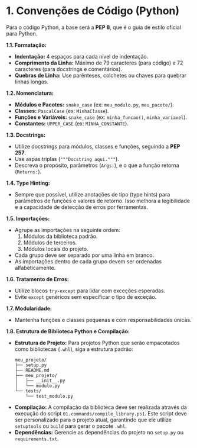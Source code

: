 # 1. Convenções de Código (Python)

Para o código Python, a base será a **PEP 8**, que é o guia de estilo oficial para Python.

**1.1. Formatação:**
- **Indentação:** 4 espaços para cada nível de indentação.
- **Comprimento da Linha:** Máximo de 79 caracteres (para código) e 72 caracteres (para docstrings e comentários).
- **Quebras de Linha:** Use parênteses, colchetes ou chaves para quebrar linhas longas.

**1.2. Nomenclatura:**
- **Módulos e Pacotes:** `snake_case` (ex: `meu_modulo.py`, `meu_pacote/`).
- **Classes:** `PascalCase` (ex: `MinhaClasse`).
- **Funções e Variáveis:** `snake_case` (ex: `minha_funcao()`, `minha_variavel`).
- **Constantes:** `UPPER_CASE` (ex: `MINHA_CONSTANTE`).

**1.3. Docstrings:**
- Utilize docstrings para módulos, classes e funções, seguindo a **PEP 257**.
- Use aspas triplas (`"""Docstring aqui."""`).
- Descreva o propósito, parâmetros (`Args:`), e o que a função retorna (`Returns:`).

**1.4. Type Hinting:**
- Sempre que possível, utilize anotações de tipo (type hints) para parâmetros de funções e valores de retorno. Isso melhora a legibilidade e a capacidade de detecção de erros por ferramentas.

**1.5. Importações:**
- Agrupe as importações na seguinte ordem:
    1.  Módulos da biblioteca padrão.
    2.  Módulos de terceiros.
    3.  Módulos locais do projeto.
- Cada grupo deve ser separado por uma linha em branco.
- As importações dentro de cada grupo devem ser ordenadas alfabeticamente.

**1.6. Tratamento de Erros:**
- Utilize blocos `try-except` para lidar com exceções esperadas.
- Evite `except` genéricos sem especificar o tipo de exceção.

**1.7. Modularidade:**
- Mantenha funções e classes pequenas e com responsabilidades únicas.

**1.8. Estrutura de Biblioteca Python e Compilação:**
- **Estrutura de Projeto:** Para projetos Python que serão empacotados como bibliotecas (`.whl`), siga a estrutura padrão:
  ```
  meu_projeto/
  ├── setup.py
  ├── README.md
  ├── meu_projeto/
  │   ├── __init__.py
  │   └── modulo.py
  └── tests/
      └── test_modulo.py
  ```
- **Compilação:** A compilação da biblioteca deve ser realizada através da execução do script `01.commands/compile_library.ps1`. Este script deve ser personalizado para o projeto atual, garantindo que ele utilize `setuptools` ou `build` para gerar o pacote `.whl`.
- **Dependências:** Gerencie as dependências do projeto no `setup.py` ou `requirements.txt`.